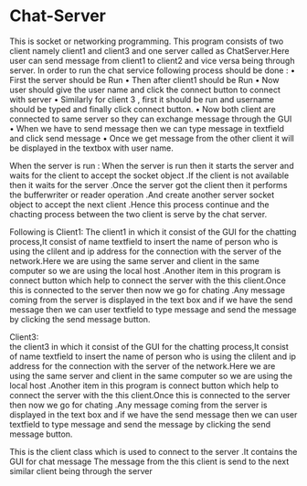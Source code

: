 # Chat-Server
This is socket or networking programming. This program consists of two client namely client1 and client3 and one server called as ChatServer.Here user can send message from client1 to client2 and vice versa being through server. In order to run the chat service following process should be done :
•	First the server should be Run
•	Then after client1 should be Run 
•	Now user should give the user name and click the connect button to connect with server
•	Similarly for client 3  , first it should be run and username should be typed and finally click connect button.
•	Now both client are connected to same server so they can exchange message through the GUI
•	When we have to send message then we can type message in textfield and click send message 
•	Once we get  message from the other client it will be displayed in the textbox with user name.


              
      
When the server is run :
When the server is run then it starts the server and waits for the client to accept the socket object .If the client is not available then it waits for the server .Once the server got the client then it performs the bufferwriter or reader operation .And create another server socket object to accept the next client .Hence this process continue and the chacting process between the two client is serve by the chat server.

 



Following is  Client1:
 The client1 in which it consist of the GUI for the chatting process,It consist of name textfield to insert the name of person who is using the clilent and ip address for the connection with the server of the network.Here we are using the same server and client in the same computer so we are using the local host .Another item in this program is connect button which help to connect the server with the this client.Once this is connected to the server then now we go for chating .Any message coming from the server is displayed in the text box and if we have the send message then we can user textfield to type message and send the message by clicking the send message  button.



Client3:	
the client3 in which it consist of the GUI for the chatting process,It consist of name textfield to insert the name of person who is using the clilent and ip address for the connection with the server of the network.Here we are using the same server and client in the same computer so we are using the local host .Another item in this program is connect button which help to connect the server with the this client.Once this is connected to the server then now we go for chating .Any message coming from the server is displayed in the text box and if we have the send message then we can user textfield to type message and send the message by clicking the send message  button.



This is the client class which is used to connect to the server .It contains the GUI for chat 
message The message from the this client is send to the next similar client being through the server 
